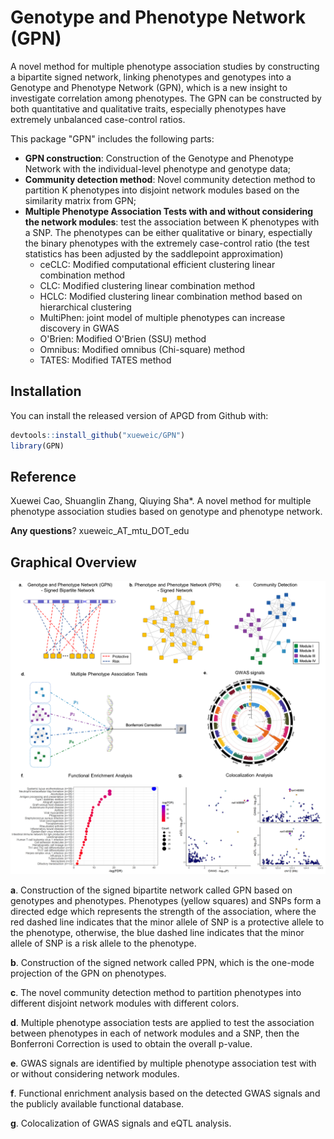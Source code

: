 # Genotype and Phenotype Network (GPN)

A novel method for multiple phenotype association studies by constructing a bipartite signed network, linking phenotypes and genotypes into a Genotype and Phenotype Network (GPN), which is a new insight to investigate correlation among phenotypes. The GPN can be constructed by both quantitative and qualitative traits, especially phenotypes have extremely unbalanced case-control ratios.

This package "GPN" includes the following parts:

- **GPN construction**: Construction of the Genotype and Phenotype Network with the individual-level phenotype and genotype data;
- **Community detection method**: Novel community detection method to partition K phenotypes into disjoint network modules based on the similarity matrix from GPN;
- **Multiple Phenotype Association Tests with and without considering the network modules**: test the association between K phenotypes with a SNP. The phenotypes can be either qualitative or binary, espectially the binary phenotypes with the extremely case-control ratio (the test statistics has been adjusted by the saddlepoint approximation)
  - ceCLC: Modified computational efficient clustering linear combination method
  - CLC: Modified clustering linear combination method
  - HCLC: Modified clustering linear combination method based on hierarchical clustering
  - MultiPhen: joint model of multiple phenotypes can increase discovery in GWAS
  - O'Brien: Modified O'Brien (SSU) method
  - Omnibus: Modified omnibus (Chi-square) method
  - TATES: Modified TATES method


## Installation

You can install the released version of APGD from Github with:

``` r
devtools::install_github("xueweic/GPN")
library(GPN)
```

## Reference
Xuewei Cao, Shuanglin Zhang, Qiuying Sha*. A novel method for multiple phenotype association studies based on genotype and phenotype network.

**Any questions**? xueweic_AT_mtu_DOT_edu


## Graphical Overview

<p align="center">
  <img src="Figure/Figure1 copy.png" width="1000">
</p>

**a**. Construction of the signed bipartite network called GPN based on genotypes and phenotypes. Phenotypes (yellow squares) and SNPs form a directed edge which represents the strength of the association, where the red dashed line indicates that the minor allele of SNP is a protective allele to the phenotype, otherwise, the blue dashed line indicates that the minor allele of SNP is a risk allele to the phenotype.

**b**. Construction of the signed network called PPN, which is the one-mode projection of the GPN on phenotypes.

**c**. The novel community detection method to partition phenotypes into different disjoint network modules with different colors. 

**d**. Multiple phenotype association tests are applied to test the association between phenotypes in each of network modules and a SNP, then the Bonferroni Correction is used to obtain the overall p-value. 

**e**. GWAS signals are identified by multiple phenotype association test with or without considering network modules. 

**f**. Functional enrichment analysis based on the detected GWAS signals and the publicly available functional database. 

**g**. Colocalization of GWAS signals and eQTL analysis.





